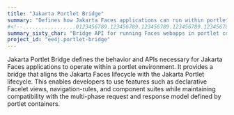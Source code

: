 ```yaml
---
title: "Jakarta Portlet Bridge"
summary: "Defines how Jakarta Faces applications can run within portlet containers by bridging the JSF and portlet lifecycles."
#<!--.................0123456789.123456789.123456789.123456789.123456789.123456789-->
summary_sixty_char: "Bridge API for running Faces webapps in portlet containers"
project_id: "ee4j.portlet-bridge"
---
```


Jakarta Portlet Bridge defines the behavior and APIs necessary for Jakarta Faces applications to operate within a portlet environment. It provides a bridge that aligns the Jakarta Faces lifecycle with the Jakarta Portlet lifecycle. This enables developers to use features such as declarative Facelet views, navigation-rules, and component suites while maintaining compatibility with the multi-phase request and response model defined by portlet containers.
